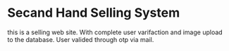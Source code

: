 # Secand Hand Selling System
this is a selling web site. With complete user varifaction and image upload to the database.
User valided through otp via mail.
